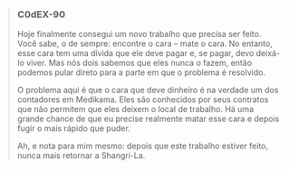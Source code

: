 >### **C0dEX-90**  
>  
>Hoje finalmente consegui um novo trabalho que precisa ser feito. Você sabe, o de sempre: encontre o cara – mate o cara. No entanto, esse cara tem uma dívida que ele deve pagar e, se pagar, devo deixá-lo viver. Mas nós dois sabemos que eles nunca o fazem, então podemos pular direto para a parte em que o problema é resolvido.
>
>O problema aqui é que o cara que deve dinheiro é na verdade um dos contadores em Medikama. Eles são conhecidos por seus contratos que não permitem que eles deixem o local de trabalho. Há uma grande chance de que eu precise realmente matar esse cara e depois fugir o mais rápido que puder.
>
> Ah, e nota para mim mesmo: depois que este trabalho estiver feito, nunca mais retornar a Shangri-La.